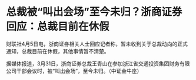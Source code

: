 # 总裁被“叫出会场”至今未归？浙商证券回应：总裁目前在休假

财联社4月5日电，浙商证券相关人士回应记者称，暂未收到关于总裁动向的正式通知，总裁目前在休假，其他事情暂不清楚。

据媒体报道，3月31日，浙商证券总裁王青山在参加浙江省交通投资集团财务有限公司干部会议时，被“叫出会场”，至今未归。（中证金牛座）

